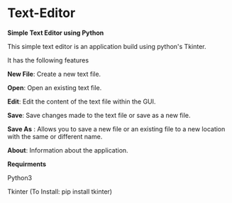 # Text-Editor
**Simple Text Editor using Python**

This simple text editor is an application build using python's Tkinter.

It has the following features

**New File**: Create a new text file.

**Open**: Open an existing text file.

**Edit**: Edit the content of the text file within the GUI.

**Save**: Save changes made to the text file or save as a new file.

**Save As** : Allows you to save a new file or an existing file to a new location with the same or different name.

**About**: Information about the application.

**Requirments**

Python3

Tkinter (To Install: pip install tkinter)
